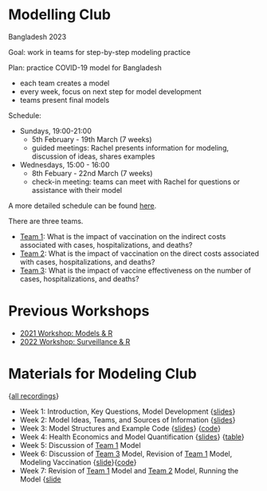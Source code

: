 # Modelling Club

Bangladesh 2023

Goal: work in teams for step-by-step modeling practice

Plan: practice COVID-19 model for Bangladesh

* each team creates a model
* every week, focus on next step for model development
* teams present final models

Schedule:

* Sundays, 19:00-21:00
  * 5th February - 19th March (7 weeks)
  * guided meetings: Rachel presents information for modeling, discussion of ideas, shares examples
* Wednesdays, 15:00 - 16:00
  * 8th Febuary - 22nd March (7 weeks)
  * check-in meeting: teams can meet with Rachel for questions or assistance with their model
  
A more detailed schedule can be found [here](files/schedule.pdf).

There are three teams.
 * [Team 1](Team1/): What is the impact of vaccination on the indirect costs associated with cases, hospitalizations, and deaths?
 * [Team 2](Team2/): What is the impact of vaccination on the direct costs associated with cases, hospitalizations, and deaths?
 * [Team 3](Team3/): What is the impact of vaccine effectiveness on the number of cases, hospitalizations, and deaths?

# Previous Workshops

* [2021 Workshop: Models & R](https://github.com/rsippy/workshop21)
* [2022 Workshop: Surveillance & R](https://github.com/rsippy/workshop)

# Materials for Modeling Club

{[all recordings](https://drive.google.com/drive/folders/1_ebnD9hbFm07hVYY0pFSMBmHx5p2_eXk?usp=sharing)}

* Week 1: Introduction, Key Questions, Model Development {[slides](Slides/ModellingClubW1s.pdf)} 
* Week 2: Model Ideas, Teams, and Sources of Information  {[slides](Slides/ModellingClubW2s.pdf)}
* Week 3: Model Structures and Example Code  {[slides](Slides/ModellingClubW3s.pdf)} {[code](files/SEIR.pdf)}
* Week 4: Health Economics and Model Quantification {[slides](Slides/ModellingClubW4s.pdf)} {[table](https://docs.google.com/spreadsheets/d/1pQqOFNemWwW522EgH_LjDGIlB1l7jlCzQVslQYuzh7Q/edit?usp=drive_web&ouid=112941586298926482945)}
* Week 5: Discussion of [Team 1](Team1/) Model 
* Week 6: Discussion of [Team 3](Team3/) Model, Revision of [Team 1](Team1/) Model, Modeling Vaccination {[slide](Slides/SEIRHDvac.pdf)}{[code](files/SVEIR.pdf)}
* Week 7: Revision of [Team 1](Team1/) Model and [Team 2](Team2/) Model, Running the Model {[slide](Slides/runModel.pdf)

